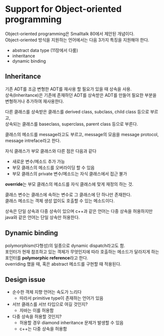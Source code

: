 # Support for Object-oriented programming

Object-oriented programming은 Smalltalk 80에서 제안된 개념이다.  
Object-oriented 방식을 지원하는 언어에서는 다음 3가지 특징을 지원해야 한다.  
- abstract data type (11장에서 다룸)
- inheritance
- dynamic binding

## Inheritance
기존 ADT를 조금 변형한 ADT를 재사용 할 필요가 있을 때 상속을 사용.  
상속(Inheritance)은 기존에 존재하던 ADT를 상속받은 ADT를 만들어 필요한 부분을 변형하거나 추가하여 재사용한다.  

다른 클래스를 상속받은 클래스를 derived class, subclass, child class 등으로 부르고,  
상속되는 클래스를 baseclass, superclass, parent class 등으로 부른다.  

클래스의 메소드를 message라고도 부르고, message의 모음을 message protocol, message intreface라고 한다.  

자식 클래스가 부모 클래스와 다른 점은 다음과 같다
- 새로운 변수/메소드 추가 가능
- 부모 클래스의 메소드를 오버라이딩 할 수 있음
- 부모 클래스의 private 변수/메소드는 자식 클래스에서 접근 불가

**override**는 부모 클래스의 메소드를 자식 클래스에 맞게 재정의 하는 것.  

클래스 변수는 클래스에 속하는 변수로 그 클래스에 단 하나만 존재한다.  
클래스 메소드는 객체 생성 없이도 호출할 수 있는 메소드이다.  

상속은 단일 상속과 다중 상속이 있으며 c++과 같은 언어는 다중 상속을 허용하지만 java와 같은 언어는 단일 상속만 허용한다.  

## Dynamic binding
polymorphism(다형성)의 일종으로 dynamic dispatch라고도 함.  
포인터가 현재 참조하고 있는 객체가 무엇인지에 따라 호출하는 메소드가 달라지게 하는 포인터를 **polymorphic reference**라고 한다.  
overriding 했을 때, 혹은 abstract 메소드를 구현할 때 적용된다.  

## Design issue

- 순수한 객체 지향 언어는 속도가 느리다
  - 따라서 primitive type이 존재하는 언어가 있음
- 서브 클래스를 서브 타입으로 여길 것인지?
  - 자바는 이를 허용함
- 다중 상속을 허용할 것인지?
  - 허용할 경우 diamond inheritance 문제가 발생할 수 있음
  - c++는 다중 상속을 허용함